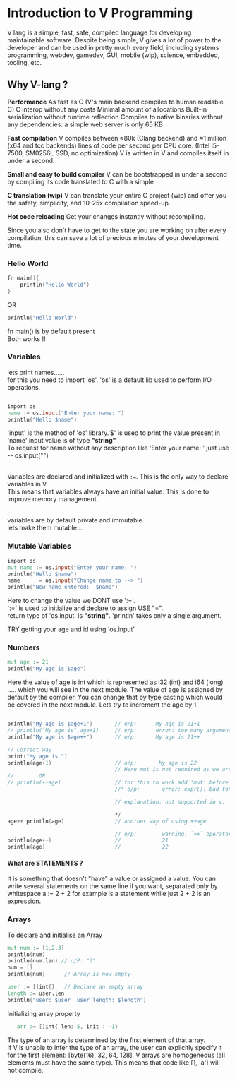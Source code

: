 # Introduction to V Programming

V lang is a simple, fast, safe, compiled language for developing maintainable software. Despite being simple, V gives a lot of power to the developer and can be used in pretty much every field, including systems programming, webdev, gamedev, GUI, mobile (wip), science, embedded, tooling, etc.

## Why V-lang ?

**Performance**
      As fast as C (V's main backend compiles to human readable C)
      C interop without any costs
      Minimal amount of allocations
      Built-in serialization without runtime reflection
      Compiles to native binaries without any dependencies: a simple web server is only 65 KB
 
**Fast compilation**
      V compiles between ≈80k (Clang backend) and ≈1 million (x64 and tcc backends) lines of code per second per CPU core.
      (Intel i5-7500, SM0256L SSD, no optimization)
      V is written in V and compiles itself in under a second. 

**Small and easy to build compiler**
      V can be bootstrapped in under a second by compiling its code translated to C with a simple      

**C translation (wip)**
      V can translate your entire C project (wip) and offer you the safety, simplicity, and 10-25x compilation speed-up.

**Hot code reloading**
Get your changes instantly without recompiling.

Since you also don't have to get to the state you are working on after every compilation, this can save a lot of precious minutes of your development time.

### Hello World

```v
fn main(){
	println("Hello World")
}

```
OR

```v
println("Hello World")

```
fn main() is by default present<br>
Both works !!

### Variables

 lets print names......<br>
 for this you need to import 'os'.
 'os' is a default lib used to perform I/O operations.<br>

```v

import os
name := os.input("Enter your name: ")
println("Hello $name")

```
'input' is the method of 'os' library.'$' is used to print the value present in 'name' 
   input value is of type **"string"** <br>
   To request for name without any description like 'Enter your name: ' just use -- os.input("")<br><br>

   Variables are declared and initialized with `:=`. This is the only way to declare variables in V.<br> 
   This means that variables always have an initial value. This is done to improve memory management.<br><br>

   variables are by default private and immutable.<br>
   lets make them mutable....

### Mutable Variables
```v
import os
mut name := os.input("Enter your name: ")
println("Hello $name")
name      = os.input("Change name to --> ")
println("New name entered:  $name")
```
Here to change the value we DONT use ':='.<br>
':=' is used to initialize and declare to assign USE "=".<br>
return type of 'os.input' is  **"string"**. 'println' takes only a single argument.

TRY getting your age and id using 'os.input'  

### Numbers
```v
mut age := 21
println("My age is $age")
```
Here the value of age is int which is represented as i32 (int) and i64 (long) ..... which you will see in the next module.
The value of age is assigned by default by the compiler. You can change that by type casting which would be covered in the next module.
Lets try to increment the age by 1

```v

println("My age is $age+1")       // o/p:      My age is 21+1                            
// println("My age is",age+1)     // o/p:      error: too many arguments in call to `println` (2 instead of 1)  
println("My age is $age++")       // o/p:      My age is 21++

// Correct way
print("My age is ")
println(age+1)                    // o/p:       My age is 22 
                                  // Here mut is not required as we are not changing the value present in age  
//        OR
// println(++age)                 // for this to work add 'mut' before 'age'         
                                  //* o/p:       error: expr(): bad token `++`

                                  // explanation: not supported in v.

                                  */  
age++ println(age)                // another way of using ++age                

                                  // o/p:        warning: `++` operator can only be used as a statement
println(age++)                    //             21   
println(age)                      //             22  


```
#### What are STATEMENTS ?
   
   It is something that doesn't "have" a value or assigned a value.
   You can write several statements on the same line if you want, separated only by whitespace
   a := 2 + 2 for example is a statement 
   while just 2 + 2 is an expression.
   
### Arrays


   To declare and initialise an Array
   ```v
   mut num := [1,2,3]
   println(num)
   println(num.len) // o/P: "3"
   num = []
   println(num)      // Array is now empty

   user := []int{}   // Declare an empty array
   length := user.len
   println("user: $user  user length: $length")
```

   Initializing array property 
```v
   arr := []int{ len: 5, init : -1}
```

   The type of an array is determined by the first 
   element of that array.<br> 
   If V is unable to infer the type of an array, the user can 
   explicitly specify it for the first element: [byte(16), 32, 64, 128]. 
   V arrays are homogeneous (all elements must have the same type). 
   This means that code like [1, 'a'] will not compile.



